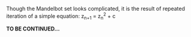 Though the Mandelbot set looks complicated, it is the result of repeated iteration of a simple equation:
<span>z<sub>n+1</sub> = z<sub>n</sub><sup>2</sup> + c</span>

<b>TO BE CONTINUED...<b>